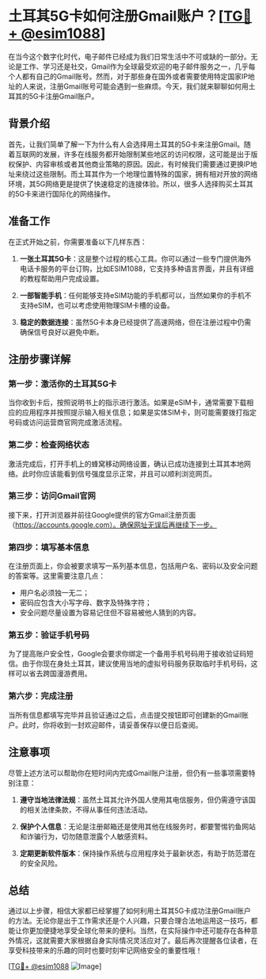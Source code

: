 # 土耳其5G卡如何注册Gmail账户？[[TG💪+ @esim1088](https://t.me/s/esim1088)]

在当今这个数字化时代，电子邮件已经成为我们日常生活中不可或缺的一部分。无论是工作、学习还是社交，Gmail作为全球最受欢迎的电子邮件服务之一，几乎每个人都有自己的Gmail账号。然而，对于那些身在国外或者需要使用特定国家IP地址的人来说，注册Gmail账号可能会遇到一些麻烦。今天，我们就来聊聊如何用土耳其的5G卡注册Gmail账户。

## 背景介绍

首先，让我们简单了解一下为什么有人会选择用土耳其的5G卡来注册Gmail。随着互联网的发展，许多在线服务都开始限制某些地区的访问权限，这可能是出于版权保护、内容审核或者其他商业策略的原因。因此，有时候我们需要通过更换IP地址来绕过这些限制。而土耳其作为一个地理位置特殊的国家，拥有相对开放的网络环境，其5G网络更是提供了快速稳定的连接体验。所以，很多人选择购买土耳其的5G卡来进行国际化的网络操作。

## 准备工作

在正式开始之前，你需要准备以下几样东西：

1. **一张土耳其5G卡**：这是整个过程的核心工具。你可以通过一些专门提供海外电话卡服务的平台订购，比如ESIM1088，它支持多种语言界面，并且有详细的教程帮助用户完成设置。
   
2. **一部智能手机**：任何能够支持eSIM功能的手机都可以，当然如果你的手机不支持eSIM，也可以考虑使用物理SIM卡槽的设备。

3. **稳定的数据连接**：虽然5G卡本身已经提供了高速网络，但在注册过程中仍需确保信号良好以避免中断。

## 注册步骤详解

### 第一步：激活你的土耳其5G卡

当你收到卡后，按照说明书上的指示进行激活。如果是eSIM卡，通常需要下载相应的应用程序并按照提示输入相关信息；如果是实体SIM卡，则可能需要拨打指定号码或访问运营商官网完成激活流程。

### 第二步：检查网络状态

激活完成后，打开手机上的蜂窝移动网络设置，确认已成功连接到土耳其本地网络。此时你应该能看到信号强度显示正常，并且可以顺利浏览网页。

### 第三步：访问Gmail官网

接下来，打开浏览器并前往Google提供的官方Gmail注册页面（https://accounts.google.com）。确保网址无误后再继续下一步。

### 第四步：填写基本信息

在注册页面上，你会被要求填写一系列基本信息，包括用户名、密码以及安全问题的答案等。这里需要注意几点：
- 用户名必须独一无二；
- 密码应包含大小写字母、数字及特殊字符；
- 安全问题尽量设置为容易记住但不容易被他人猜到的内容。

### 第五步：验证手机号码

为了提高账户安全性，Google会要求你绑定一个备用手机号码用于接收验证码短信。由于你现在身处土耳其，建议使用当地的虚拟号码服务获取临时手机号码，这样可以省去跨国漫游费用。

### 第六步：完成注册

当所有信息都填写完毕并且验证通过之后，点击提交按钮即可创建新的Gmail账户。此时，你将收到一封欢迎邮件，请妥善保存以便日后查阅。

## 注意事项

尽管上述方法可以帮助你在短时间内完成Gmail账户注册，但仍有一些事项需要特别注意：

1. **遵守当地法律法规**：虽然土耳其允许外国人使用其电信服务，但仍需遵守该国的相关法律条款，不得从事任何违法活动。
   
2. **保护个人信息**：无论是注册邮箱还是使用其他在线服务时，都要警惕钓鱼网站和诈骗行为，切勿随意泄露个人敏感资料。

3. **定期更新软件版本**：保持操作系统与应用程序处于最新状态，有助于防范潜在的安全风险。

## 总结

通过以上步骤，相信大家都已经掌握了如何利用土耳其5G卡成功注册Gmail账户的方法。无论你是出于工作需求还是个人兴趣，只要合理合法地运用这一技巧，都能让你更加便捷地享受全球化带来的便利。当然，在实际操作中还可能存在各种意外情况，这就需要大家根据自身实际情况灵活应对了。最后再次提醒各位读者，在享受科技带来的乐趣的同时也要时刻牢记网络安全的重要性哦！

[[TG💪+ @esim1088](https://t.me/s/esim1088) ![Image](https://i.postimg.cc/4NQfJmqS/Snipaste-2025-05-13-00-14-12.png)]
